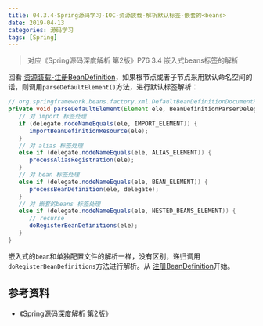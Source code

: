 ```yaml
---
title: 04.3.4-Spring源码学习-IOC-资源装载-解析默认标签-嵌套的<beans>
date: 2019-04-13
categories: 源码学习
tags: [Spring]
---
```


> 对应《Spring源码深度解析 第2版》P76 3.4 嵌入式beans标签的解析

回看 [资源装载-注册BeanDefinition](04.3-Spring源码学习-IOC-资源装载-注册BeanDefinition.md)，如果根节点或者子节点采用默认命名空间的话，则调用`parseDefaultElement()`方法，进行默认标签解析：

```java
// org.springframework.beans.factory.xml.DefaultBeanDefinitionDocumentReader#parseDefaultElement
private void parseDefaultElement(Element ele, BeanDefinitionParserDelegate delegate) {
   // 对 import 标签处理
   if (delegate.nodeNameEquals(ele, IMPORT_ELEMENT)) {
      importBeanDefinitionResource(ele);
   }
   // 对 alias 标签处理
   else if (delegate.nodeNameEquals(ele, ALIAS_ELEMENT)) {
      processAliasRegistration(ele);
   }
   // 对 bean 标签处理
   else if (delegate.nodeNameEquals(ele, BEAN_ELEMENT)) {
      processBeanDefinition(ele, delegate);
   }
   // 对 嵌套的beans 标签处理
   else if (delegate.nodeNameEquals(ele, NESTED_BEANS_ELEMENT)) {
      // recurse
      doRegisterBeanDefinitions(ele);
   }
}
```



嵌入式的`bean`和单独配置文件的解析一样，没有区别，递归调用`doRegisterBeanDefinitions`方法进行解析。从 [注册BeanDefinition](04.3-Spring源码学习-IOC-资源装载-注册BeanDefinition.md)开始。



## 参考资料

- 《Spring源码深度解析 第2版》